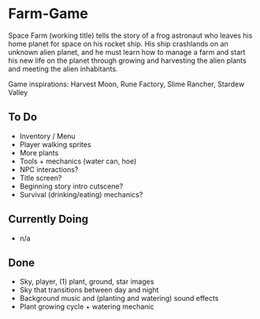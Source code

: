# Farm-Game
Space Farm (working title) tells the story of a frog astronaut who leaves his home planet for space on his rocket ship. His ship crashlands on an unknown alien planet, and he must learn how to manage a farm and start his new life on the planet through growing and harvesting the alien plants and meeting the alien inhabitants.

Game inspirations: Harvest Moon, Rune Factory, Slime Rancher, Stardew Valley

## To Do
- Inventory / Menu
- Player walking sprites
- More plants
- Tools + mechanics (water can, hoe)
- NPC interactions?
- Title screen?
- Beginning story intro cutscene?
- Survival (drinking/eating) mechanics?

## Currently Doing
- n/a

## Done
- Sky, player, (1) plant, ground, star images
- Sky that transitions between day and night
- Background music and (planting and watering) sound effects
- Plant growing cycle + watering mechanic
